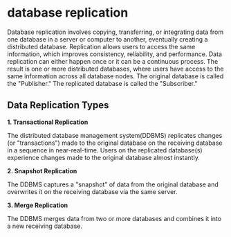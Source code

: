 # database replication

Database replication involves copying, transferring, or integrating data from one database in a server or computer to another, eventually creating a distributed database. Replication allows users to access the same information, which improves consistency, reliability, and performance. Data replication can either happen once or it can be a continuous process. The result is one or more distributed databases, where users have access to the same information across all database nodes. The original database is called the "Publisher." The replicated database is called the "Subscriber."

## Data Replication Types

**1. Transactional Replication**

The distributed database management system(DDBMS) replicates changes (or "transactions") made to the original database on the receiving database in a sequence in near-real-time. Users on the replicated database(s) experience changes made to the original database almost instantly. 

**2. Snapshot Replication**

The DDBMS captures a "snapshot" of data from the original database and overwrites it on the receiving database via the same server. 

**3. Merge Replication**

The DDBMS merges data from two or more databases and combines it into a new receiving database. 
